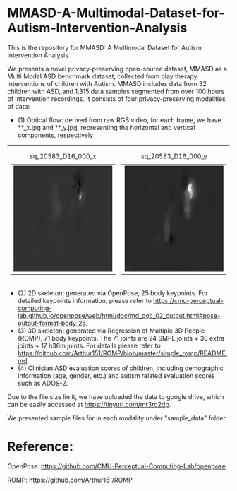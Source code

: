# MMASD-A-Multimodal-Dataset-for-Autism-Intervention-Analysis

This is the repository for MMASD: A Multimodal Dataset for Autism Intervention Analysis.

We presents a novel privacy-preserving open-source dataset, MMASD as a Multi Modal ASD benchmark dataset, collected from play therapy interventions of children with Autism. 
MMASD includes data from 32 children with ASD, and 1,315 data samples segmented from over 100 hours of intervention recordings. 
It consists of four privacy-preserving modalities of data: 
- (1) Optical flow: derived from raw RGB video, for each frame, we have **_x.jpg and **_y.jpg, representing the horizontal and vertical components, respectively

<table>
  <tr>
    <td>
      <table>
        <caption>sq_20583_D16_000_x</caption>
        <tr>
          <td><img src="sample_data/sq_20583_D16_000_x.gif" width="360" height="240"></td>
        </tr>
      </table>
    </td>
    <td>
      <table>
        <caption>sq_20583_D16_000_y</caption>
        <tr>
          <td><img src="sample_data/sq_20583_D16_000_y.gif" width="360" height="240"></td>
        </tr>
      </table>
    </td>
  </tr>
</table>



- (2) 2D skeleton: generated via OpenPose, 25 body keypoints. For detailed keypoints information, please refer to https://cmu-perceptual-computing-lab.github.io/openpose/web/html/doc/md_doc_02_output.html#pose-output-format-body_25.
- (3) 3D skeleton: generated via Regression of Multiple 3D People (ROMP), 71 body keypoints. The 71 joints are 24 SMPL joints + 30 extra joints + 17 h36m joints. For details please refer to https://github.com/Arthur151/ROMP/blob/master/simple_romp/README.md.
- (4) Clinician ASD evaluation scores of children, including demographic information (age, gender, etc.) and autism related evaluation scores such as ADOS-2.

Due to the file size limit, we have uploaded the data to google drive, which can be easily accessed at https://tinyurl.com/mr3rd2dp.

We presented sample files for in each modality under "sample_data" folder. 

# Reference:

OpenPose: https://github.com/CMU-Perceptual-Computing-Lab/openpose

ROMP: https://github.com/Arthur151/ROMP


